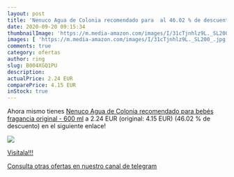 ```yaml
---
layout: post
title: 'Nenuco Agua de Colonia recomendado para  al 46.02 % de descuento'
date: 2020-09-20 09:15:34
thumbnailImage: 'https://m.media-amazon.com/images/I/31cTjnhlz9L._SL200_.jpg'
images: [ 'https://m.media-amazon.com/images/I/31cTjnhlz9L._SL200_.jpg' ]
comments: true
category: ofertas
author: ring
slug: B004XGQ1PU
description:
actualPrice: 2.24 EUR
comparePrice: 4.15 EUR
inStock: true
---
```


Ahora mismo tienes [Nenuco Agua de Colonia recomendado para bebés fragancia original - 600 ml](https://www.amazon.com/dp/B004XGQ1PU/?tag=redken08-20) a 2.24 EUR (original: 4.15 EUR) (46.02 %  de descuento) en el siguiente enlace!

[![](https://m.media-amazon.com/images/I/31cTjnhlz9L._SL200_.jpg)](https://www.amazon.com/dp/B004XGQ1PU/?tag=redken08-20)

[Visítala!!!](https://www.amazon.com/dp/B004XGQ1PU/?tag=redken08-20)

[Consulta otras ofertas en nuestro canal de telegram](https://t.me/s/ofertas25)
